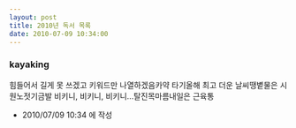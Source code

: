 ```yaml
---
layout: post
title: 2010년 독서 목록
date: 2010-07-09 10:34:00
---
```


### kayaking


힘들어서 길게 못 쓰겠고 키워드만 나열하겠음카약 타기올해 최고 더운 날씨땡볕물은 시원노젓기금발 비키니, 비키니, 비키니...탈진목마름내일은 근육통




- 2010/07/09 10:34 에 작성